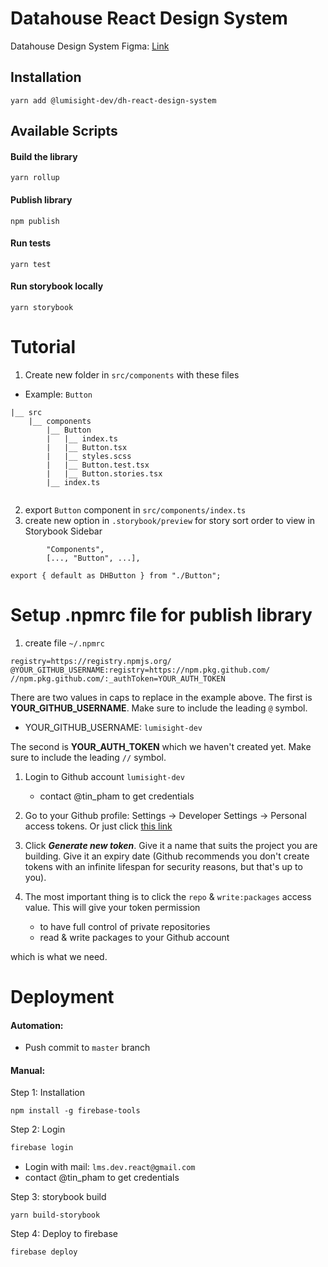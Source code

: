 # Datahouse React Design System

Datahouse Design System Figma: [Link](https://www.figma.com/file/9vrmIWlKDTr68h8gYOY0yD/DH-Design-System?node-id=111%3A1308)

## Installation

```
yarn add @lumisight-dev/dh-react-design-system
```

## Available Scripts

#### Build the library

```
yarn rollup
```

#### Publish library
```
npm publish
```

#### Run tests

```
yarn test
```

#### Run storybook locally

```
yarn storybook
```


# Tutorial
1. Create new folder in `src/components` with these files
  - Example: `Button` 
```
|__ src
    |__ components
        |__ Button
        |   |__ index.ts
        |   |__ Button.tsx
        |   |__ styles.scss
        |   |__ Button.test.tsx
        |   |__ Button.stories.tsx
        |__ index.ts
    
```
2. export `Button` component in `src/components/index.ts`
3. create new option in `.storybook/preview` for story sort order to view in Storybook Sidebar

```
        "Components",
        [..., "Button", ...],
```

```
export { default as DHButton } from "./Button";
```


# Setup .npmrc file for publish library

1. create file `~/.npmrc`

```
registry=https://registry.npmjs.org/
@YOUR_GITHUB_USERNAME:registry=https://npm.pkg.github.com/
//npm.pkg.github.com/:_authToken=YOUR_AUTH_TOKEN
```

There are two values in caps to replace in the example above. 
The first is **YOUR_GITHUB_USERNAME**. Make sure to include the leading `@` symbol.
  - YOUR_GITHUB_USERNAME: `lumisight-dev`

The second is **YOUR_AUTH_TOKEN** which we haven't created yet. Make sure to include the leading `//` symbol.
1. Login to Github account `lumisight-dev` 
     - contact @tin_pham to get credentials 
2. Go to your Github profile: Settings -> Developer Settings -> Personal access tokens. Or just click [this link](https://github.com/settings/tokens)

3. Click _**Generate new token**_. Give it a name that suits the project you are building. Give it an expiry date (Github recommends you don't create tokens with an infinite lifespan for security reasons, but that's up to you).

4. The most important thing is to click the `repo` & `write:packages` access value. This will give your token permission 
   - to have full control of private repositories
   - read & write packages to your Github account

which is what we need.

# Deployment

#### Automation:
  - Push commit to `master` branch

#### Manual:

Step 1: Installation
```
npm install -g firebase-tools
```

Step 2: Login 
```bash
firebase login
```
  - Login with mail: `lms.dev.react@gmail.com`
  - contact @tin_pham to get credentials
  
Step 3: storybook build
```
yarn build-storybook
```
Step 4: Deploy to firebase
```
firebase deploy
```